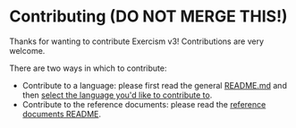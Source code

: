 # Contributing (DO NOT MERGE THIS!)

Thanks for wanting to contribute Exercism v3! Contributions are very welcome.

There are two ways in which to contribute:

- Contribute to a language: please first read the general [README.md][readme] and then [select the language you'd like to contribute to][languages-readme].
- Contribute to the reference documents: please read the [reference documents README][reference-readme].

[readme]: ./README.md
[languages-readme]: ./languages/README.md
[reference-readme]: ./reference/README.md
